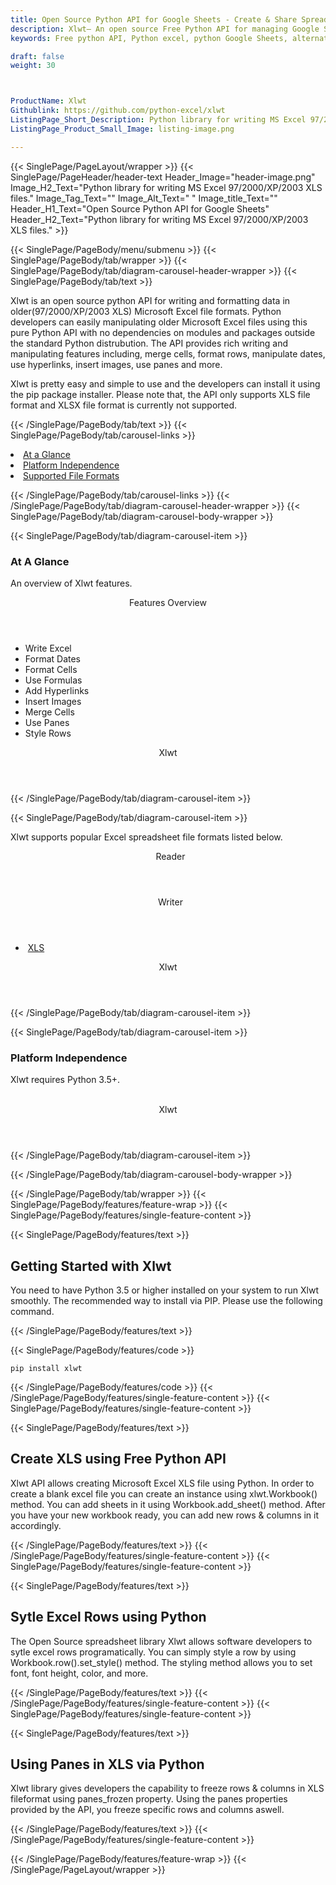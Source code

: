 ```yaml
---
title: Open Source Python API for Google Sheets - Create & Share Spreadsheet
description: Xlwt– An open source Free Python API for managing Google Sheets. Developers can create, modify, share and parse Excel XML Spreadsheets via Python library.
keywords: Free python API, Python excel, python Google Sheets, alternative to MS Excel, python XML library, python Share Excel XML file, python Excel API, python Spreadsheets API, Read XML file, parse Excel XML Spreadsheets, merging Excel XML spreadsheets, read excel XML files,  generate Excel files

draft: false
weight: 30



ProductName: Xlwt
Githublink: https://github.com/python-excel/xlwt
ListingPage_Short_Description: Python library for writing MS Excel 97/2000/XP/2003 XLS files.
ListingPage_Product_Small_Image: listing-image.png 

---
```


{{< SinglePage/PageLayout/wrapper >}}
{{< SinglePage/PageHeader/header-text
Header_Image="header-image.png"
Image_H2_Text="Python library for writing MS Excel 97/2000/XP/2003 XLS files."
Image_Tag_Text=""
Image_Alt_Text=" "
Image_title_Text=""
Header_H1_Text="Open Source Python API for Google Sheets"
Header_H2_Text="Python library for writing MS Excel 97/2000/XP/2003 XLS files." >}}

{{< SinglePage/PageBody/menu/submenu >}}
{{< SinglePage/PageBody/tab/wrapper >}}
{{< SinglePage/PageBody/tab/diagram-carousel-header-wrapper >}}
{{< SinglePage/PageBody/tab/text >}}



<p>Xlwt is an open source python API for writing and formatting data in older(97/2000/XP/2003 XLS) Microsoft Excel file formats. Python developers can easily manipulating older Microsoft Excel files using this pure Python API with no dependencies on modules and packages outside the standard Python distrubution. The API provides rich writing and manipulating features including, merge cells, format rows, manipulate dates, use hyperlinks, insert images, use panes and more. </p>
<p>Xlwt is pretty easy and simple to use and the developers can install it using the pip package installer. Please note that, the API only supports XLS file format and XLSX file format is currently not supported.</p>

{{< /SinglePage/PageBody/tab/text >}}
{{< SinglePage/PageBody/tab/carousel-links >}}

<li data-target="#diagramcarousel" data-slide-to="0"><a href="#">At a Glance</a></li>
<li data-target="#diagramcarousel" data-slide-to="2"><a href="#">Platform Independence</a></li>
<li data-target="#diagramcarousel" data-slide-to="1"><a class="activetab" href="#">Supported File Formats</a></li>


{{< /SinglePage/PageBody/tab/carousel-links >}}
{{< /SinglePage/PageBody/tab/diagram-carousel-header-wrapper >}}
{{< SinglePage/PageBody/tab/diagram-carousel-body-wrapper >}}

{{< SinglePage/PageBody/tab/diagram-carousel-item >}}
<h3>At A Glance</h3>
<p>An overview of Xlwt features.</p>
<div class="diagram1 d1-poi">
<div class="d1-row">
<div class="d1-col d1-left"><header>Features Overview</header>
<ul>
<li>Write Excel</li>
<li>Format Dates</li>
<li>Format Cells</li>
<li>Use Formulas</li>
<li>Add Hyperlinks</li>
<li>Insert Images</li>
<li>Merge Cells</li>
<li>Use Panes</li>
<li>Style Rows</li>
</ul>
</div>
</div>
<div class="d1-logo" style="border: none;"><header>Xlwt</header><footer><small></small></footer></div>
<!--/logo--></div>
<!--/diagram1-->
{{< /SinglePage/PageBody/tab/diagram-carousel-item >}}

{{< SinglePage/PageBody/tab/diagram-carousel-item >}}
<p>Xlwt supports popular Excel spreadsheet file formats listed below.</p>
<div class="diagram1 d2  d1-poi">
<div class="d1-row">
<div class="d1-col d1-left"><header><i class="fa fa-arrows-v "> </i> Reader</header></div>
<!--/left-->
<div class="d1-col d1-right"><header><i class="fa  fa-long-arrow-down"> </i> Writer</header>
<ul>
<li> <a href="https://wiki.fileformat.com/spreadsheet/xls/">XLS</a>   </li>
</ul>
</div>
<!--/right--></div>
<!--/row-->
<div class="d1-logo" style="border: none;"><header>Xlwt</header><footer><small></small></footer></div>
<!--/logo--></div>
<!--/diagram2-->
{{< /SinglePage/PageBody/tab/diagram-carousel-item >}}

{{< SinglePage/PageBody/tab/diagram-carousel-item >}}
<h3>Platform Independence</h3>
<p>Xlwt requires Python 3.5+.</p>
<div class="diagram1 d1-poi">
<div class="d1-row"><!--/left-->
<div class="d1-col d1-right"> </div>
<!--/right--></div>
<!--/row-->
<div class="d1-logo" style="border: none;"><header>Xlwt</header><footer><small></small></footer></div>
<!--/logo--></div>
<!--/diagram2 -->
{{< /SinglePage/PageBody/tab/diagram-carousel-item >}}

{{< /SinglePage/PageBody/tab/diagram-carousel-body-wrapper >}}

{{< /SinglePage/PageBody/tab/wrapper >}}
{{< SinglePage/PageBody/features/feature-wrap >}}
{{< SinglePage/PageBody/features/single-feature-content >}}

{{< SinglePage/PageBody/features/text >}}
<h2 class="h2title">Getting Started with Xlwt</h2>
<p>You need to have Python 3.5 or higher installed on your system to run Xlwt smoothly. The recommended way to install via PIP. Please use the following command.</p>
{{< /SinglePage/PageBody/features/text >}}

{{< SinglePage/PageBody/features/code >}}
<pre><code class="html">pip install xlwt</code></pre>


{{< /SinglePage/PageBody/features/code >}}
{{< /SinglePage/PageBody/features/single-feature-content >}}
{{< SinglePage/PageBody/features/single-feature-content >}}

{{< SinglePage/PageBody/features/text >}}
<h2 class="h2title">Create XLS using Free Python API</h2>
<p>Xlwt API allows creating Microsoft Excel XLS file using Python. In order to create a blank excel file you can create an instance using xlwt.Workbook() method. You can add sheets in it using Workbook.add_sheet() method. After you have your new workbook ready, you can add new rows & columns in it accordingly.</p>

{{< /SinglePage/PageBody/features/text >}}
{{< /SinglePage/PageBody/features/single-feature-content >}}
{{< SinglePage/PageBody/features/single-feature-content >}}

{{< SinglePage/PageBody/features/text >}}
<h2 class="h2title">Sytle Excel Rows using Python</h2>
<p>The Open Source spreadsheet library Xlwt allows software developers to sytle excel rows programatically. You can simply style a row by using Workbook.row().set_style() method. The styling method allows you to set font, font height, color, and more.</p>

{{< /SinglePage/PageBody/features/text >}}
{{< /SinglePage/PageBody/features/single-feature-content >}}
{{< SinglePage/PageBody/features/single-feature-content >}}

{{< SinglePage/PageBody/features/text >}}
<h2 class="h2title">Using Panes in XLS via Python</h2>
<p>Xlwt library gives developers the capability to freeze rows & columns in XLS fileformat using panes_frozen property. Using the panes properties provided by the API, you freeze specific rows and columns aswell.</p>

{{< /SinglePage/PageBody/features/text >}}
{{< /SinglePage/PageBody/features/single-feature-content >}}

{{< /SinglePage/PageBody/features/feature-wrap >}}
{{< /SinglePage/PageLayout/wrapper >}}